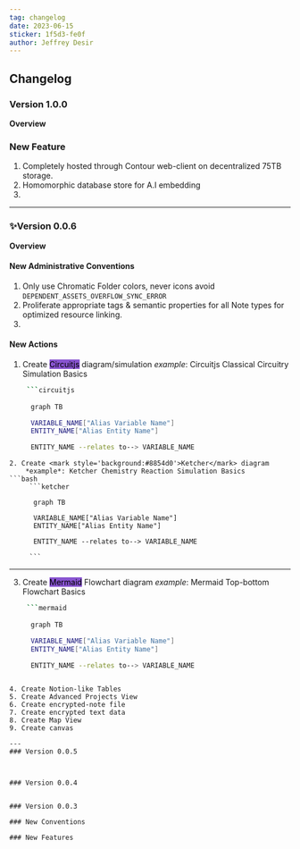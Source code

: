 ```yaml
---
tag: changelog
date: 2023-06-15
sticker: 1f5d3-fe0f
author: Jeffrey Desir
---
```


## Changelog

### Version 1.0.0
**Overview**

### New Feature
1. Completely hosted through Contour web-client on decentralized 75TB storage.
2. Homomorphic database store for A.I embedding 
3. 

---
### ✨Version 0.0.6
**Overview**


#### New Administrative Conventions
1. Only use Chromatic Folder colors, never icons avoid `DEPENDENT_ASSETS_OVERFLOW_SYNC_ERROR`
2. Proliferate appropriate tags & semantic properties for all Note types for optimized resource linking.
3. 
#### New Actions
1. Create <mark style='background:#8854d0'>Circuitjs</mark> diagram/simulation
	*example*: Circuitjs Classical Circuitry Simulation Basics
	```bash
     ```circuitjs
      
      graph TB

      VARIABLE_NAME["Alias Variable Name"]
      ENTITY_NAME["Alias Entity Name"]

	  ENTITY_NAME --relates to--> VARIABLE_NAME

     ```
```
2. Create <mark style='background:#8854d0'>Ketcher</mark> diagram
	*example*: Ketcher Chemistry Reaction Simulation Basics
```bash
     ```ketcher
      
      graph TB

      VARIABLE_NAME["Alias Variable Name"]
      ENTITY_NAME["Alias Entity Name"]

	  ENTITY_NAME --relates to--> VARIABLE_NAME

     ```
```
---
3. Create <mark style='background:#8854d0'>Mermaid</mark> Flowchart diagram
	_example_: Mermaid Top-bottom Flowchart Basics
	```bash
     ```mermaid
      
      graph TB

      VARIABLE_NAME["Alias Variable Name"]
      ENTITY_NAME["Alias Entity Name"]

	  ENTITY_NAME --relates to--> VARIABLE_NAME

     ```
```

4. Create Notion-like Tables
5. Create Advanced Projects View
6. Create encrypted-note file
7. Create encrypted text data
8. Create Map View
9. Create canvas

---
### Version 0.0.5



### Version 0.0.4


### Version 0.0.3

### New Conventions

### New Features